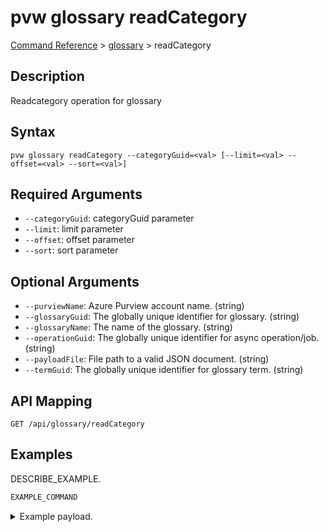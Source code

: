 # pvw glossary readCategory
[Command Reference](../../../README.md#command-reference) > [glossary](./main.md) > readCategory

## Description
Readcategory operation for glossary

## Syntax
```
pvw glossary readCategory --categoryGuid=<val> [--limit=<val> --offset=<val> --sort=<val>]
```

## Required Arguments
- `--categoryGuid`: categoryGuid parameter
- `--limit`: limit parameter
- `--offset`: offset parameter
- `--sort`: sort parameter

## Optional Arguments
- `--purviewName`: Azure Purview account name. (string)
- `--glossaryGuid`: The globally unique identifier for glossary. (string)
- `--glossaryName`: The name of the glossary. (string)
- `--operationGuid`: The globally unique identifier for async operation/job. (string)
- `--payloadFile`: File path to a valid JSON document. (string)
- `--termGuid`: The globally unique identifier for glossary term. (string)

## API Mapping
 >  > []()
```
GET /api/glossary/readCategory
```

## Examples
DESCRIBE_EXAMPLE.
```powershell
EXAMPLE_COMMAND
```
<details><summary>Example payload.</summary>
<p>

```json
PASTE_JSON_HERE
```
</p>
</details>